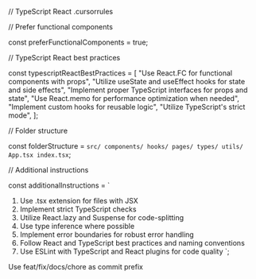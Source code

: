 // TypeScript React .cursorrules

// Prefer functional components

const preferFunctionalComponents = true;

// TypeScript React best practices

const typescriptReactBestPractices = [
"Use React.FC for functional components with props",
"Utilize useState and useEffect hooks for state and side effects",
"Implement proper TypeScript interfaces for props and state",
"Use React.memo for performance optimization when needed",
"Implement custom hooks for reusable logic",
"Utilize TypeScript's strict mode",
];

// Folder structure

const folderStructure = `src/
  components/
  hooks/
  pages/
  types/
  utils/
  App.tsx
  index.tsx`;

// Additional instructions

const additionalInstructions = `

1. Use .tsx extension for files with JSX
2. Implement strict TypeScript checks
3. Utilize React.lazy and Suspense for code-splitting
4. Use type inference where possible
5. Implement error boundaries for robust error handling
6. Follow React and TypeScript best practices and naming conventions
7. Use ESLint with TypeScript and React plugins for code quality
   `;

Use feat/fix/docs/chore as commit prefix
